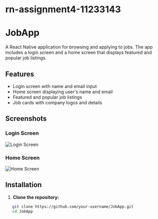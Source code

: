 # rn-assignment4-11233143
# JobApp

A React Native application for browsing and applying to jobs. The app includes a login screen and a home screen that displays featured and popular job listings.

## Features

- Login screen with name and email input
- Home screen displaying user's name and email
- Featured and popular job listings
- Job cards with company logos and details

## Screenshots

### Login Screen
![Login Screen](path/to/login_screen.png)

### Home Screen
![Home Screen](path/to/home_screen.png)

## Installation

1. **Clone the repository:**

```bash
   git clone https://github.com/your-username/JobApp.git
   cd JobApp

